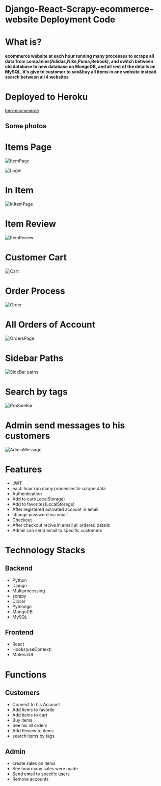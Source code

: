 # Django-React-Scrapy-ecommerce-website Deployment Code

<h1>What is?</h1>
<h4>
ecommerce website at each hour running many processes to scrape all data from companies(Adidas,Nike,Puma,Rebook), and switch between old database to new database on MongoDB,
and all rest of the details on MySQL,
it's give to customer to see&buy all items in one website instead search between all 4 websites
</h4>
<h1>Deployed to Heroku</h1>
<a href="https://frontend-ben-ecommerce.herokuapp.com/">ben-ecommerce</a>
<h2>Some photos</h2>

<h1>Items Page</h1>

![ItemPage](https://user-images.githubusercontent.com/64857968/110839023-ce793300-82ab-11eb-9903-8854db8f88ea.png)

![Login](https://user-images.githubusercontent.com/64857968/110839080-dc2eb880-82ab-11eb-8bf8-3551093fc6b7.png)


<h1>In Item</h1>

![InItemPage](https://user-images.githubusercontent.com/64857968/110839049-d46f1400-82ab-11eb-99aa-86a47f350a68.png)

<h1>Item Review</h1>

![ItemReview](https://user-images.githubusercontent.com/64857968/110839196-f9fc1d80-82ab-11eb-86fa-f37c2f74dbc3.png)

<h1>Customer Cart</h1>

![Cart](https://user-images.githubusercontent.com/64857968/110839280-0e401a80-82ac-11eb-8a5a-7d9999f97f31.png)

<h1>Order Process</h1>

![Order](https://user-images.githubusercontent.com/64857968/110839334-1ac47300-82ac-11eb-829e-14beb7621b8a.png)

<h1>All Orders of Account</h1>

![OrdersPage](https://user-images.githubusercontent.com/64857968/110839357-20ba5400-82ac-11eb-9c5e-6af64a8e16ce.png)

<h1>Sidebar Paths</h1>

![SideBar paths](https://user-images.githubusercontent.com/64857968/110839896-c241a580-82ac-11eb-8083-0c9d2310a4c7.png)

<h1>Search by tags</h1>

![ProSideBar](https://user-images.githubusercontent.com/64857968/110839061-d933c800-82ab-11eb-9345-855d1a64af6a.png)

<h1>Admin send messages to his customers</h1>

![AdminMessage](https://user-images.githubusercontent.com/64857968/110839008-c8835200-82ab-11eb-9718-ffb667c142a1.png)



<h1>Features</h1>
<ul>
  <li>JWT</li>
  <li>each hour run many processes to scrape data</h1>
  <li>Authentication</li>
  <li>Add to cart(LocalStorage)</li>
  <li>Add to favorites(LocalStorage)</li>
  <li>After registered activated account in email</li>
  <li>change password via email</li>
  <li>Checkout</li>
  <li>After checkout recive in email all ordered details</li>
  <li>Admin can send email to specific customers</li>
</ul>

<h1>Technology Stacks</h1>
<h2>Backend</h2>
<ul>
  <li>Python</li>
  <li>Django</li>
  <li>Multiprocessing</li>
  <li>scrapy</li>
  <li>Djoser</li>
  <li>Pymongo</li>
  <li>MongoDB</li>
  <li>MySQL</li>
</ul>
<h2>Frontend</h2>
<ul>
  <li>React</li>
  <li>Hooks(useContext)</li>
  <li>MaterialUI</li>
</ul>


<h1>Functions</h1>
<h2>Customers</h2>
<ul>
  <li>Connect to his Account</li>
  <li>Add items to favorite</li>
  <li>Add items to cart</li>
  <li>Buy items</li>
  <li>See his all orders</li>
  <li>Add Review to items</li>
  <li>search items by tags</li>
 </ul>
<h2>Admin</h2>
<ul>
  <li>create sales on items</li>
  <li>See how many sales were made</li>
  <li>Send email to specific users</li>
  <li>Remove accounts</li>
 </ul>
  
